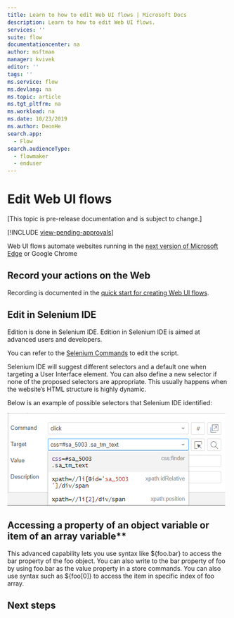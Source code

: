 ```yaml
---
title: Learn to how to edit Web UI flows | Microsoft Docs
description: Learn to how to edit Web UI flows.
services: ''
suite: flow
documentationcenter: na
author: msftman
manager: kvivek
editor: ''
tags: ''
ms.service: flow
ms.devlang: na
ms.topic: article
ms.tgt_pltfrm: na
ms.workload: na
ms.date: 10/23/2019
ms.author: DeonHe
search.app: 
  - Flow
search.audienceType: 
  - flowmaker
  - enduser
---
```

# Edit Web UI flows

[This topic is pre-release documentation and is subject to change.]

[!INCLUDE [view-pending-approvals](../includes/cc-rebrand.md)]


Web UI flows automate websites running in the [next version of Microsoft
Edge](https://www.microsoftedgeinsider.com/) or Google Chrome

## Record your actions on the Web

Recording is documented in the [quick start for creating Web UI flows](create-web.md).

## Edit in Selenium IDE

Edition is done in Selenium IDE. Edition in Selenium IDE is aimed at advanced users and developers.

You can refer to the [Selenium Commands](https://www.seleniumhq.org/selenium-ide/docs/en/api/commands/) to edit the script.

Selenium IDE will suggest different selectors and a default one when targeting a User Interface element. You can also define a new selector if none of the proposed selectors are appropriate. This usually happens when the website’s HTML structure is highly dynamic.

Below is an example of possible selectors that Selenium IDE identified:

![](../media/edit-web/33cb0d934dcf386163edcb1ef2fe8310.png)

## Accessing a property of an object variable or item of an array variable**

This advanced capability lets you use syntax like \${foo.bar} to access the bar property of the foo object. You can also write to the bar property of foo by using foo.bar as the value property in a store commands. You can also use syntax such as \${foo[0]} to access the item in specific index of foo array.

## Next steps

